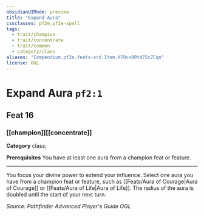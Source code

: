 ```yaml
---
obsidianUIMode: preview
title: "Expand Aura"
cssclasses: pf2e,pf2e-spell
tags:
  - trait/champion
  - trait/concentrate
  - trait/common
  - category/class
aliases: "Compendium.pf2e.feats-srd.Item.H7Ocx80td7Sx7Cqn"
license: OGL
---
```

# Expand Aura `pf2:1`
## Feat 16
### [[champion]][[concentrate]]

**Category** class; 



**Prerequisites** You have at least one aura from a champion feat or feature.
* * *
You focus your divine power to extend your influence. Select one aura you have from a champion feat or feature, such as [[Feats/Aura of Courage|Aura of Courage]] or [[Feats/Aura of Life|Aura of Life]]. The radius of the aura is doubled until the start of your next turn.

*Source: Pathfinder Advanced Player's Guide*
*OGL*